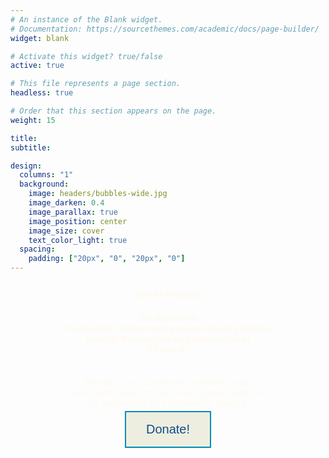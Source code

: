 ```yaml
---
# An instance of the Blank widget.
# Documentation: https://sourcethemes.com/academic/docs/page-builder/
widget: blank

# Activate this widget? true/false
active: true

# This file represents a page section.
headless: true

# Order that this section appears on the page.
weight: 15

title: 
subtitle:

design:
  columns: "1"
  background:
    image: headers/bubbles-wide.jpg
    image_darken: 0.4
    image_parallax: true
    image_position: center
    image_size: cover
    text_color_light: true
  spacing:
    padding: ["20px", "0", "20px", "0"]
---
```


<center><b><h3> <span style="color: #FFFAF0">SisterAnalyst
</span></h3></b></center>

<center><b><h4> <span style="color: #FFFAF0"> Our mission is <br> to empower women and gender minority groups <br> through the practice and application of <br> DS and AI. </span></h4></b></center>

<br>
<center><span style="color: #FFFAF0"> We equip our community members with <br> data skills, opportunities and a global platform <br> for networking and knowledge sharing.</span> 

<br>
<center>
<a href="https://sisteranalyst.org/donate/">
<button class="button button2">Donate!</button>
</a>
</center>  

<style>
.button {
  border: none;
  color: white;
  padding: 16px 32px;
  text-align: center;
  text-decoration: none;
  display: inline-block;
  font-size: 20px;
  margin: 4px 2px;
  transition-duration: 0.4s;
  cursor: pointer;
}

.button2 {
  background-color: #EEEEE0; 
  color: #104E8B; 
  border: 2px solid #008CBA;
}

.button2:hover {
  background-color: #104E8B;
  color: white;
}

</style>
</html>

